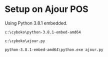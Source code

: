 # Setup on Ajour POS

Using Python 3.8.1 embedded.

`c:\cyboko\python-3.8.1-embed-amd64`

`c:\cyboko\ajour.py`

`python-3.8.1-embed-amd64\python.exe ajour.py`

